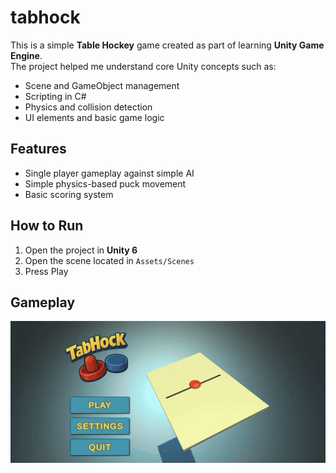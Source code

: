 # tabhock

This is a simple **Table Hockey** game created as part of learning **Unity Game Engine**.  
The project helped me understand core Unity concepts such as:

- Scene and GameObject management  
- Scripting in C#  
- Physics and collision detection  
- UI elements and basic game logic  

## Features

- Single player gameplay against simple AI  
- Simple physics-based puck movement  
- Basic scoring system  

## How to Run

1. Open the project in **Unity 6**  
2. Open the scene located in `Assets/Scenes`  
3. Press Play

## Gameplay

![tabhock](./tabhock.gif)
